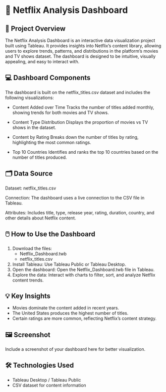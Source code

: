# 🧠 Netflix Analysis Dashboard
## 🎯 Project Overview

The Netflix Analysis Dashboard is an interactive data visualization project built using Tableau. It provides insights into Netflix’s content library, allowing users to explore trends, patterns, and distributions in the platform’s movies and TV shows dataset. The dashboard is designed to be intuitive, visually appealing, and easy to interact with.

## 💻 Dashboard Components
The dashboard is built on the netflix_titles.csv dataset and includes the following visualizations:

- Content Added over Time
Tracks the number of titles added monthly, showing trends for both movies and TV shows.

- Content Type Distribution
Displays the proportion of movies vs TV shows in the dataset.

- Content by Rating
Breaks down the number of titles by rating, highlighting the most common ratings.

- Top 10 Countries
Identifies and ranks the top 10 countries based on the number of titles produced.

## 🗂️ Data Source

Dataset: netflix_titles.csv

Connection: The dashboard uses a live connection to the CSV file in Tableau.

Attributes: Includes title, type, release year, rating, duration, country, and other details about Netflix content.

## 🖱️ How to Use the Dashboard
1. Download the files:
   - Netflix_Dashboard.twb
   - netflix_titles.csv
2. Install Tableau: Use Tableau Public or Tableau Desktop.
3. Open the dashboard: Open the Netflix_Dashboard.twb file in Tableau.
4. Explore the data: Interact with charts to filter, sort, and analyze Netflix content trends.

## 💡 Key Insights
- Movies dominate the content added in recent years.
- The United States produces the highest number of titles.
- Certain ratings are more common, reflecting Netflix’s content strategy.

## 🖼️ Screenshot

Include a screenshot of your dashboard here for better visualization.

## 🛠️ Technologies Used
- Tableau Desktop / Tableau Public
- CSV dataset for content information
